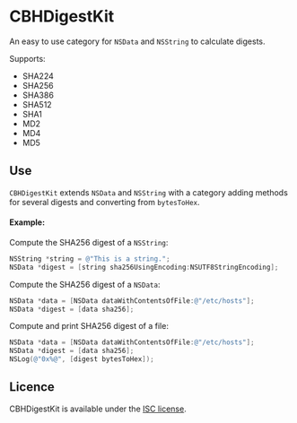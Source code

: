 # CBHDigestKit

An easy to use category for `NSData` and `NSString` to calculate digests.

Supports:
- SHA224
- SHA256
- SHA386
- SHA512
- SHA1
- MD2
- MD4
- MD5


## Use

`CBHDigestKit` extends `NSData` and `NSString` with a category adding methods for several digests and converting from `bytesToHex`.

#### Example:

Compute the SHA256 digest of a `NSString`:
```objective-c
NSString *string = @"This is a string.";
NSData *digest = [string sha256UsingEncoding:NSUTF8StringEncoding];
```

Compute the SHA256 digest of a `NSData`:
```objective-c
NSData *data = [NSData dataWithContentsOfFile:@"/etc/hosts"];
NSData *digest = [data sha256];
```

Compute and print SHA256 digest of a file:
```objective-c
NSData *data = [NSData dataWithContentsOfFile:@"/etc/hosts"];
NSData *digest = [data sha256];
NSLog(@"0x%@", [digest bytesToHex]);
```


## Licence
CBHDigestKit is available under the [ISC license](https://github.com/chris-huxtable/CBHDigestKit/blob/master/LICENSE).
